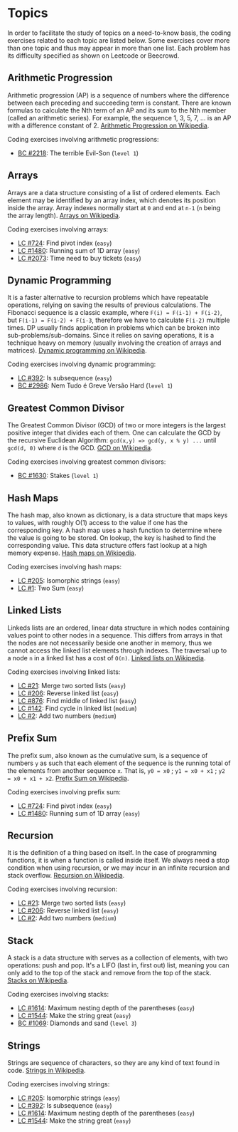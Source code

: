 # Topics

In order to facilitate the study of topics on a need-to-know basis, the coding exercises related to each topic are listed below. Some exercises cover more than one topic and thus may appear in more than one list. Each problem has its difficulty specified as shown on Leetcode or Beecrowd. 

## Arithmetic Progression
Arithmetic progression (AP) is a sequence of numbers where the difference between each preceding and succeeding term is constant. There are known formulas to calculate the Nth term of an AP and its sum to the Nth member (called an arithmetic series). For example, the sequence 1, 3, 5, 7, ... is an AP with a difference constant of 2. [Arithmetic Progression on Wikipedia](https://en.wikipedia.org/wiki/Arithmetic_progression).

Coding exercises involving arithmetic progressions:
- [BC #2218](../beecrowd/2218-the-terrible-evilson/): The terrible Evil-Son (`level 1`)

## Arrays
Arrays are a data structure consisting of a list of ordered elements. Each element may be identified by an array index, which denotes its position inside the array. Array indexes normally start at `0` and end at `n-1` (`n` being the array length). [Arrays on Wikipedia](https://en.wikipedia.org/wiki/Array_data_structure).

Coding exercises involving arrays:
- [LC #724](../leetcode/724-find-pivot-index/): Find pivot index (`easy`)
- [LC #1480](../leetcode/1480-running-sum-of-1d-array/): Running sum of 1D array (`easy`)
- [LC #2073](../leetcode/2073-time-needed-to-buy-tickets/): Time need to buy tickets (`easy`)

## Dynamic Programming
It is a faster alternative to recursion problems which have repeatable operations, relying on saving the results of previous calculations. The Fibonacci sequence is a classic example, where `F(i) = F(i-1) + F(i-2)`, but `F(i-1) = F(i-2) + F(i-3`, therefore we have to calculate `F(i-2)` multiple times. DP usually finds application in problems which can be broken into sub-problems/sub-domains. Since it relies on saving operations, it is a technique heavy on memory (usually involving the creation of arrays and matrices). [Dynamic programming on Wikipedia](https://en.wikipedia.org/wiki/Dynamic_programming).

Coding exercises involving dynamic programming:
- [LC #392](../leetcode/392-is-subsequence/): Is subsequence (`easy`)
- [BC #2986](../beecrowd/2986-not-all-strikes/): Nem Tudo é Greve Versão Hard (`level 1`)

## Greatest Common Divisor
The Greatest Common Divisor (GCD) of two or more integers is the largest positive integer that divides each of them. One can calculate the GCD by the recursive Euclidean Algorithm: `gcd(x,y) => gcd(y, x % y) ...` until `gcd(d, 0)` where `d` is the GCD. [GCD on Wikipedia](https://en.wikipedia.org/wiki/Greatest_common_divisor).

Coding exercises involving greatest common divisors:
- [BC #1630](../beecrowd/1630-stakes/): Stakes (`level 1`)

## Hash Maps
The hash map, also known as dictionary, is a data structure that maps keys to values, with roughly O(1) access to the value if one has the corresponding key. A hash map uses a hash function to determine where the value is going to be stored. On lookup, the key is hashed to find the corresponding value. This data structure offers fast lookup at a high memory expense. [Hash maps on Wikipedia](https://en.wikipedia.org/wiki/Hash_table). 

Coding exercises involving hash maps:
- [LC #205](../leetcode/205-isomorphic-strings/): Isomorphic strings (`easy`)
- [LC #1](../leetcode/1-two-sum/): Two Sum (`easy`)

## Linked Lists
Linkeds lists are an ordered, linear data structure in which nodes containing values point to other nodes in a sequence. This differs from arrays in that the nodes are not necessarily beside one another in memory, thus we cannot access the linked list elements through indexes. The traversal up to a node `n` in a linked list has a cost of `O(n)`. [Linked lists on Wikipedia](https://en.wikipedia.org/wiki/Linked_list).

Coding exercises involving linked lists:
- [LC #21](../leetcode/21-merge-two-sorted-lists/): Merge two sorted lists (`easy`)
- [LC #206](../leetcode/206-reverse-linked-list/): Reverse linked list (`easy`)
- [LC #876](../leetcode/876-middle-of-linked-list/): Find middle of linked list (`easy`)
- [LC #142](../leetcode/142-linked-list-cycle/): Find cycle in linked list (`medium`)
- [LC #2](../leetcode/2-add-two-numbers/): Add two numbers (`medium`)

## Prefix Sum
The prefix sum, also known as the cumulative sum, is a sequence of numbers `y` as such that each element of the sequence is the running total of the elements from another sequence `x`. That is, `y0 = x0` ; `y1 = x0 + x1` ; `y2 = x0 + x1 + x2`. [Prefix Sum on Wikipedia](https://en.wikipedia.org/wiki/Prefix_sum).

Coding exercises involving prefix sum:
- [LC #724](../leetcode/724-find-pivot-index/): Find pivot index (`easy`)
- [LC #1480](../leetcode/1480-running-sum-of-1d-array/): Running sum of 1D array (`easy`)

## Recursion
It is the definition of a thing based on itself. In the case of programming functions, it is when a function is called inside itself. We always need a stop condition when using recursion, or we may incur in an infinite recursion and stack overflow. [Recursion on Wikipedia](https://en.wikipedia.org/wiki/Recursion).

Coding exercises involving recursion:
- [LC #21](../leetcode/21-merge-two-sorted-lists/): Merge two sorted lists (`easy`)
- [LC #206](../leetcode/206-reverse-linked-list/): Reverse linked list (`easy`)
- [LC #2](../leetcode/2-add-two-numbers/): Add two numbers (`medium`)

## Stack
A stack is a data structure with serves as a collection of elements, with two operations: push and pop. It's a LIFO (last in, first out) list, meaning you can only add to the top of the stack and remove from the top of the stack. [Stacks on Wikipedia](https://en.wikipedia.org/wiki/Stack_(abstract_data_type)).

Coding exercises involving stacks:
- [LC #1614](../leetcode/1614-maximum-nesting-depth/): Maximum nesting depth of the parentheses (`easy`)
- [LC #1544](../leetcode/1544-make-the-string-great/): Make the string great (`easy`)
- [BC #1069](../beecrowd/1069-diamonds-n-sand/): Diamonds and sand (`level 3`)


## Strings
Strings are sequence of characters, so they are any kind of text found in code. [Strings in Wikipedia](https://en.wikipedia.org/wiki/String_(computer_science)).

Coding exercises involving strings:
- [LC #205](../leetcode/205-isomorphic-strings/): Isomorphic strings (`easy`)
- [LC #392](../leetcode/392-is-subsequence/): Is subsequence (`easy`)
- [LC #1614](../leetcode/1614-maximum-nesting-depth/): Maximum nesting depth of the parentheses (`easy`)
- [LC #1544](../leetcode/1544-make-the-string-great/): Make the string great (`easy`)